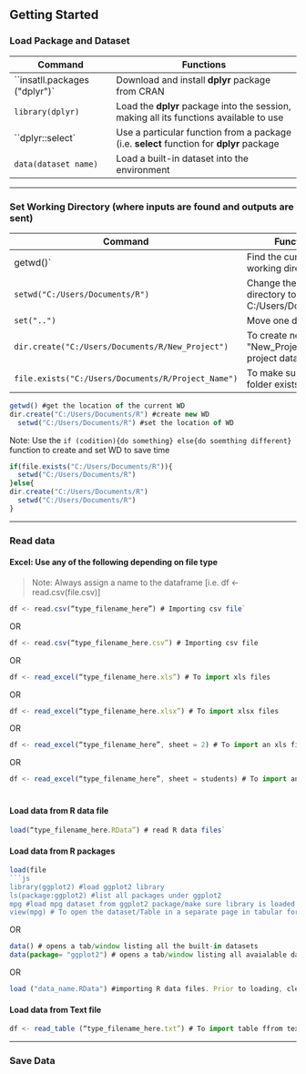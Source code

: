 ## Getting Started

### Load Package and Dataset

| **Command** | **Functions** |
| --- | --- |
| ``insatll.packages ("dplyr")`| Download and install **dplyr** package from CRAN | 
| `library(dplyr)` | Load the **dplyr** package into the session, making all its functions available to use |
|  ``dplyr::select`  | Use a particular function from a package (i.e. **select** function for **dplyr** package |
|  `data(dataset name)` | Load a built-in dataset into the environment| `data(iris)`|

---

### Set Working Directory (where inputs are found and outputs are sent)

| **Command** | **Functions** |
| --- | --- |
| getwd()`| Find the current working directory |
| `setwd("C:/Users/Documents/R")`| Change the current directory to C:/Users/Documents/R|` |
| `set("..")`| Move one directory up |
| `dir.create("C:/Users/Documents/R/New_Project")` | To create new folder "New_Project" to store project data |
| `file.exists("C:/Users/Documents/R/Project_Name")` | To make sure if the folder exists |

```js
getwd() #get the location of the current WD
dir.create("C:/Users/Documents/R") #create new WD
  setwd("C:/Users/Documents/R") #set the location of WD
```

Note: Use the `if (codition){do something} else{do soemthing different}` function to create and set WD to save time

``` js
if(file.exists("C:/Users/Documents/R")){
  setwd("C:/Users/Documents/R")
}else{
dir.create("C:/Users/Documents/R")
  setwd("C:/Users/Documents/R")
}
```
---

### Read data

#### Excel: Use any of the following depending on file type

> Note: Always assign a name to the dataframe [i.e. df <- read.csv(file.csv)]

``` js
df <- read.csv(“type_filename_here”) # Importing csv file`
```
OR
``` js
df <- read.csv(“type_filename_here.csv”) # Importing csv file 
```
OR
``` js
df <- read_excel(“type_filename_here.xls”) # To import xls files 
```
OR
``` js
df <- read_excel(“type_filename_here.xlsx”) # To import xlsx files 
```
OR
``` js
df <- read_excel(“type_filename_here”, sheet = 2) # To import an xls file stored in a particular sheet number (for example, sheet number 2)
```
OR
``` js
df <- read_excel(“type_filename_here”, sheet = students) # To import an xlsx file stored in a particular sheet name (for example, sheet named students)
```

#

#### Load data from R data file

```js
load(“type_filename_here.RData”) # read R data files` 
```
#### Load data from R packages

```js
load(file
```js
library(ggplot2) #load ggplot2 library
ls(package:ggplot2) #list all packages under ggplot2
mpg #load mpg dataset from ggplot2 package/make sure library is loaded
view(mpg) # To open the dataset/Table in a separate page in tabular format
```
OR 
```js
data() # opens a tab/window listing all the built-in datasets
data(package= "ggplot2") # opens a tab/window listing all avaialable datasets in ggplot2 package
```
OR

```js
load ("data_name.RData") #importing R data files. Prior to loading, clear all objects currently within the workspace to avoid overwrite.
```

#### Load data from Text file

```js
df <- read_table (“type_filename_here.txt”) # To import table ffrom text files
```
---

### Save Data




